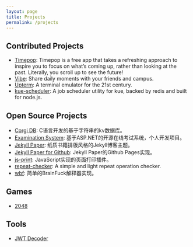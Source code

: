 ```yaml
---
layout: page
title: Projects
permalink: /projects
---
```


## Contributed Projects

- [Timepop](https://timepop.app): Timepop is a free app that takes a refreshing approach to inspire you to focus on what’s coming up, rather than looking at the past. Literally, you scroll up to see the future!
- [Vibe](http://vibeapp.in): Share daily moments with your friends and campus.
- [Upterm](https://github.com/railsware/upterm): A terminal emulator for the 21st century.
- [kue-scheduler](https://github.com/lykmapipo/kue-scheduler): A job scheduler utility for kue, backed by redis and built for node.js.

## Open Source Projects

- [Corgi DB](https://github.com/ghosind/corgidb): C语言开发的基于字符串的kv数据库。
- [Examination System](https://github.com/ghosind/ExamSystem): 基于ASP.NET的开源在线考试系统，个人开发项目。
- [Jekyll Paper](https://github.com/ghosind/Jekyll-Paper): 纸质书籍排版风格的Jekyll博客主题。
- [Jekyll Paper for Github](https://github.com/ghosind/Jekyll-Paper-Github): Jekyll Paper的Github Pages实现。
- [js-print](https://github.com/ghosind/js-print): JavaScript实现的页面打印插件。
- [repeat-checker](https://github.com/ghosind/node-repeat-checker): A simple and light repeat operation checker.
- [wbf](https://github.com/ghosind/wbf): 简单的BrainFuck解释器实现。

## Games

- [2048](/games/2048)

## Tools

- [JWT Decoder](/tools/jwt-decoder)
